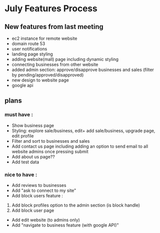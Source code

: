 
# July Features Process
## New features from last meeting
- ec2 instance for remote website
- domain route 53
- user notifications
- landing page styling
- adding website(mall) page including dynamic styling
- connecting businesses from other website
- added admin section: approve/disapprove businesses and sales (filter by pending/approved/disapproved)
- new design to website page
- google api

## plans
### must have :
- Show business page
- Styling: explore sale/business, edit+ add sale/business, upgrade page, edit profile
- Filter and sort to businesses and sales
- Add contact us page including adding an option to send email to all website admins once pressing submit
- Add about us page??
- Add test data

### nice to have :
- Add reviews to businesses
- Add "ask to connect to my site" 
- Add block users feature : 
1. Add block profiles option to the admin section (is block handle)
2. Add block user page
- Add edit website (to admins only)
- Add "navigate to business feature (with google API)"

